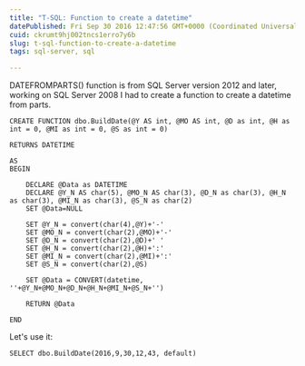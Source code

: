 ```yaml
---
title: "T-SQL: Function to create a datetime"
datePublished: Fri Sep 30 2016 12:47:56 GMT+0000 (Coordinated Universal Time)
cuid: ckrumt9hj002tncs1erro7y6b
slug: t-sql-function-to-create-a-datetime
tags: sql-server, sql

---
```


DATEFROMPARTS() function is from SQL Server version 2012 and later, working on SQL Server 2008 I had to create a function to create a datetime from parts.

```plaintext
CREATE FUNCTION dbo.BuildDate(@Y AS int, @MO AS int, @D as int, @H as int = 0, @MI as int = 0, @S as int = 0)

RETURNS DATETIME

AS
BEGIN
    
    DECLARE @Data as DATETIME
    DECLARE @Y_N AS char(5), @MO_N AS char(3), @D_N as char(3), @H_N as char(3), @MI_N as char(3), @S_N as char(2)
    SET @Data=NULL
    
    SET @Y_N = convert(char(4),@Y)+'-'
    SET @MO_N = convert(char(2),@MO)+'-'
    SET @D_N = convert(char(2),@D)+' '
    SET @H_N = convert(char(2),@H)+':'
    SET @MI_N = convert(char(2),@MI)+':'
    SET @S_N = convert(char(2),@S)
       
    SET @Data = CONVERT(datetime, ''+@Y_N+@MO_N+@D_N+@H_N+@MI_N+@S_N+'')
  
    RETURN @Data
       
END
```

Let's use it:

```plaintext
SELECT dbo.BuildDate(2016,9,30,12,43, default)
```